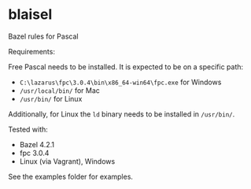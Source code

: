 # blaisel
Bazel rules for Pascal

Requirements:

Free Pascal needs to be installed. It is expected to be on a specific path:

- `C:\lazarus\fpc\3.0.4\bin\x86_64-win64\fpc.exe` for Windows
- `/usr/local/bin/` for Mac
- `/usr/bin/` for Linux

Additionally, for Linux the `ld` binary needs to be installed in `/usr/bin/`.

Tested with:

- Bazel 4.2.1
- fpc 3.0.4
- Linux (via Vagrant), Windows

See the examples folder for examples.
